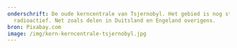 ```yaml
---
onderschrift: De oude kerncentrale van Tsjernobyl. Het gebied is nog steeds
  radioactief. Net zoals delen in Duitsland en Engeland overigens.
bron: Pixabay.com
image: /img/kern-kerncentrale-tsjernobyl.jpg
---
```

